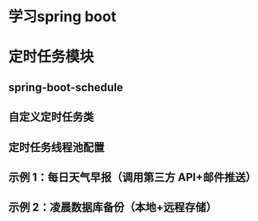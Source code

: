 # 学习spring boot


# 定时任务模块


## spring-boot-schedule
## 自定义定时任务类
## 定时任务线程池配置
## 示例 1：每日天气早报（调用第三方 API+邮件推送）
## 示例 2：凌晨数据库备份（本地+远程存储）